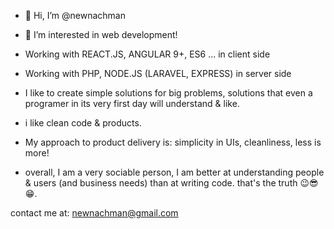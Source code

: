- 👋 Hi, I’m @newnachman
- 👀 I’m interested in web development!
- Working with REACT.JS, ANGULAR 9+, ES6 ... in client side
- Working with PHP, NODE.JS (LARAVEL, EXPRESS) in server side

- I like to create simple solutions for big problems, solutions that even a programer in its very first day will understand & like.
- i like clean code & products.
- My approach to product delivery is: simplicity in UIs, cleanliness, less is more!
- overall, I am a very sociable person,
I am better at understanding people & users (and business needs) than at writing code. that's the truth 😉😎😁.

contact me at: newnachman@gmail.com

<!---
newnachman/newnachman is a ✨ special ✨ repository because its `README.md` (this file) appears on your GitHub profile.
You can click the Preview link to take a look at your changes.
--->
